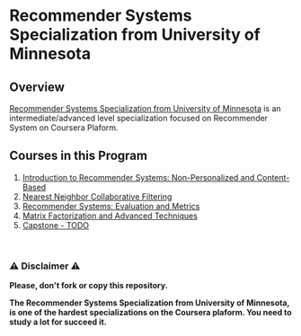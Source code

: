 # Recommender Systems Specialization from University of Minnesota

## Overview
[Recommender Systems Specialization from University of Minnesota](https://www.coursera.org/specializations/recommender-systems) is an intermediate/advanced level specialization focused on Recommender System on Coursera Plaform.

## Courses in this Program

1) [Introduction to Recommender Systems: Non-Personalized and Content-Based](./IntroductionToRecommenderSystem_NonPersonalized) 
2) [Nearest Neighbor Collaborative Filtering](./NearestNeighborCollaborativeFiltering)
3) [Recommender Systems: Evaluation and Metrics](./RecommenderSystemsEvaluationandMetrics)
4) [Matrix Factorization and Advanced Techniques](./MatrixFactorizationandAdvancedTechniques)
5) [Capstone - TODO](./RecommenderSystemsCapstone)


<br/>

### ⚠️ Disclaimer ⚠️
**Please, don't fork or copy this repository.**

**The Recommender Systems Specialization from University of Minnesota, is one of the hardest specializations on the Coursera plaform. You need to study a lot for succeed it.**
